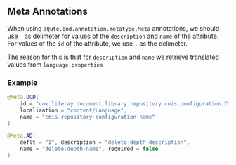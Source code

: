 ## Meta Annotations

When using `aQute.bnd.annotation.metatype.Meta` annotations, we should use `-`
as delimeter for values of the `description` and `name` of the attribute. For
values of the `id` of the attribute, we use `.` as the delimeter.

The reason for this is that for `description` and `name` we retrieve translated
values from `language.properties`

### Example

```java
@Meta.OCD(
    id = "com.liferay.document.library.repository.cmis.configuration.CMISRepositoryConfiguration",
    localization = "content/Language",
    name = "cmis-repository-configuration-name"
)

@Meta.AD(
    deflt = "1", description = "delete-depth-description",
    name = "delete-depth-name", required = false
)
```